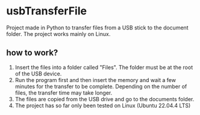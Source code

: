 # usbTransferFile

Project made in Python to transfer files from a USB stick to the document folder. The project works mainly on Linux.

## how to work?
1. Insert the files into a folder called "Files". The folder must be at the root of the USB device. 
2. Run the program first and then insert the memory and wait a few minutes for the transfer to be complete. Depending on the number of files, the transfer time may take longer.
3. The files are copied from the USB drive and go to the documents folder.
4. The project has so far only been tested on Linux (Ubuntu 22.04.4 LTS)